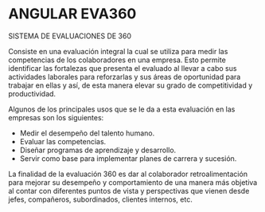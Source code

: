 # ANGULAR EVA360
SISTEMA DE EVALUACIONES DE 360

Consiste en una evaluación integral la cual se utiliza para medir las competencias de los colaboradores en una empresa.
Esto permite identificar las fortalezas que presenta el evaluado al llevar a cabo sus actividades laborales para reforzarlas y sus áreas de oportunidad para trabajar en ellas y así, de esta manera elevar su grado de competitividad y productividad.

Algunos de los principales usos que se le da a esta evaluación en las empresas son los siguientes:

- Medir el desempeño del talento humano.
- Evaluar las competencias.
- Diseñar programas de aprendizaje y desarrollo.
- Servir como base para implementar planes de carrera y sucesión.


La finalidad de la evaluación 360 es dar al colaborador retroalimentación para mejorar su desempeño y comportamiento de una manera más objetiva al contar con diferentes puntos de vista y perspectivas que vienen desde jefes, compañeros, subordinados, clientes internos, etc.

